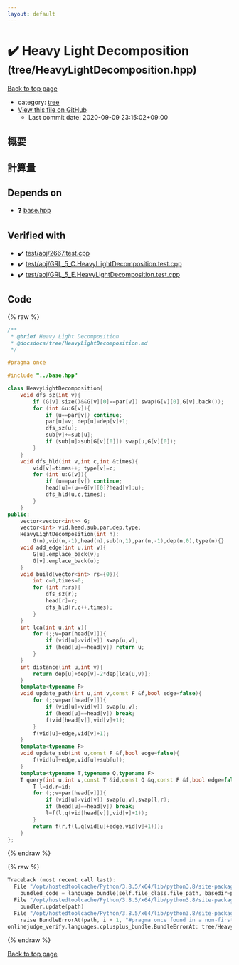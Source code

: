```yaml
---
layout: default
---
```


<!-- mathjax config similar to math.stackexchange -->
<script type="text/javascript" async
  src="https://cdnjs.cloudflare.com/ajax/libs/mathjax/2.7.5/MathJax.js?config=TeX-MML-AM_CHTML">
</script>
<script type="text/x-mathjax-config">
  MathJax.Hub.Config({
    TeX: { equationNumbers: { autoNumber: "AMS" }},
    tex2jax: {
      inlineMath: [ ['$','$'] ],
      processEscapes: true
    },
    "HTML-CSS": { matchFontHeight: false },
    displayAlign: "left",
    displayIndent: "2em"
  });
</script>

<script type="text/javascript" src="https://cdnjs.cloudflare.com/ajax/libs/jquery/3.4.1/jquery.min.js"></script>
<script src="https://cdn.jsdelivr.net/npm/jquery-balloon-js@1.1.2/jquery.balloon.min.js" integrity="sha256-ZEYs9VrgAeNuPvs15E39OsyOJaIkXEEt10fzxJ20+2I=" crossorigin="anonymous"></script>
<script type="text/javascript" src="../../assets/js/copy-button.js"></script>
<link rel="stylesheet" href="../../assets/css/copy-button.css" />


# :heavy_check_mark: Heavy Light Decomposition <small>(tree/HeavyLightDecomposition.hpp)</small>

<a href="../../index.html">Back to top page</a>

* category: <a href="../../index.html#c0af77cf8294ff93a5cdb2963ca9f038">tree</a>
* <a href="{{ site.github.repository_url }}/blob/master/tree/HeavyLightDecomposition.hpp">View this file on GitHub</a>
    - Last commit date: 2020-09-09 23:15:02+09:00




## 概要

## 計算量

## Depends on

* :question: <a href="../base.hpp.html">base.hpp</a>


## Verified with

* :heavy_check_mark: <a href="../../verify/test/aoj/2667.test.cpp.html">test/aoj/2667.test.cpp</a>
* :heavy_check_mark: <a href="../../verify/test/aoj/GRL_5_C.HeavyLiightDecomposition.test.cpp.html">test/aoj/GRL_5_C.HeavyLiightDecomposition.test.cpp</a>
* :heavy_check_mark: <a href="../../verify/test/aoj/GRL_5_E.HeavyLightDecomposition.test.cpp.html">test/aoj/GRL_5_E.HeavyLightDecomposition.test.cpp</a>


## Code

<a id="unbundled"></a>
{% raw %}
```cpp
/**
 * @brief Heavy Light Decomposition
 * @docsdocs/tree/HeavyLightDecomposition.md
 */

#pragma once

#include "../base.hpp"

class HeavyLightDecomposition{
    void dfs_sz(int v){
        if (G[v].size()&&G[v][0]==par[v]) swap(G[v][0],G[v].back());
        for (int &u:G[v]){
            if (u==par[v]) continue;
            par[u]=v; dep[u]=dep[v]+1;
            dfs_sz(u);
            sub[v]+=sub[u];
            if (sub[u]>sub[G[v][0]]) swap(u,G[v][0]);
        }
    }
    void dfs_hld(int v,int c,int &times){
        vid[v]=times++; type[v]=c;
        for (int u:G[v]){
            if (u==par[v]) continue;
            head[u]=(u==G[v][0]?head[v]:u);
            dfs_hld(u,c,times);
        }
    }
public:
    vector<vector<int>> G;
    vector<int> vid,head,sub,par,dep,type;
    HeavyLightDecomposition(int n):
        G(n),vid(n,-1),head(n),sub(n,1),par(n,-1),dep(n,0),type(n){}
    void add_edge(int u,int v){
        G[u].emplace_back(v);
        G[v].emplace_back(u);
    }
    void build(vector<int> rs={0}){
        int c=0,times=0;
        for (int r:rs){
            dfs_sz(r);
            head[r]=r;
            dfs_hld(r,c++,times);
        }
    }
    int lca(int u,int v){
        for (;;v=par[head[v]]){
            if (vid[u]>vid[v]) swap(u,v);
            if (head[u]==head[v]) return u;
        }
    }
    int distance(int u,int v){
        return dep[u]+dep[v]-2*dep[lca(u,v)];
    }
    template<typename F>
    void update_path(int u,int v,const F &f,bool edge=false){
        for (;;v=par[head[v]]){
            if (vid[u]>vid[v]) swap(u,v);
            if (head[u]==head[v]) break;
            f(vid[head[v]],vid[v]+1);
        }
        f(vid[u]+edge,vid[v]+1);
    }
    template<typename F>
    void update_sub(int u,const F &f,bool edge=false){
        f(vid[u]+edge,vid[u]+sub[u]);
    }
    template<typename T,typename Q,typename F>
    T query(int u,int v,const T &id,const Q &q,const F &f,bool edge=false){
        T l=id,r=id;
        for (;;v=par[head[v]]){
            if (vid[u]>vid[v]) swap(u,v),swap(l,r);
            if (head[u]==head[v]) break;
            l=f(l,q(vid[head[v]],vid[v]+1));
        }
        return f(r,f(l,q(vid[u]+edge,vid[v]+1)));
    }
};
```
{% endraw %}

<a id="bundled"></a>
{% raw %}
```cpp
Traceback (most recent call last):
  File "/opt/hostedtoolcache/Python/3.8.5/x64/lib/python3.8/site-packages/onlinejudge_verify/docs.py", line 349, in write_contents
    bundled_code = language.bundle(self.file_class.file_path, basedir=pathlib.Path.cwd())
  File "/opt/hostedtoolcache/Python/3.8.5/x64/lib/python3.8/site-packages/onlinejudge_verify/languages/cplusplus.py", line 185, in bundle
    bundler.update(path)
  File "/opt/hostedtoolcache/Python/3.8.5/x64/lib/python3.8/site-packages/onlinejudge_verify/languages/cplusplus_bundle.py", line 310, in update
    raise BundleErrorAt(path, i + 1, "#pragma once found in a non-first line")
onlinejudge_verify.languages.cplusplus_bundle.BundleErrorAt: tree/HeavyLightDecomposition.hpp: line 6: #pragma once found in a non-first line

```
{% endraw %}

<a href="../../index.html">Back to top page</a>

